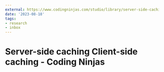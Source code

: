 ```yaml
---
external: https://www.codingninjas.com/studio/library/server-side-caching-and-client-side-caching
date: '2023-08-18'
tags:
- research
- inbox
---
```


# Server-side caching Client-side caching - Coding Ninjas
